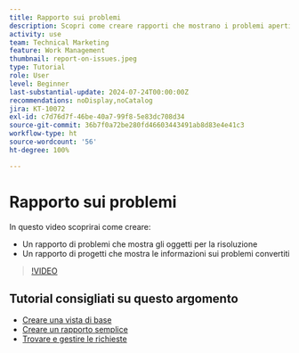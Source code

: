 ```yaml
---
title: Rapporto sui problemi
description: Scopri come creare rapporti che mostrano i problemi aperti e le informazioni sulla conversione.
activity: use
team: Technical Marketing
feature: Work Management
thumbnail: report-on-issues.jpeg
type: Tutorial
role: User
level: Beginner
last-substantial-update: 2024-07-24T00:00:00Z
recommendations: noDisplay,noCatalog
jira: KT-10072
exl-id: c7d76d7f-46be-40a7-99f8-5e83dc708d34
source-git-commit: 36b7f0a72be280fd46603443491ab8d83e4e41c3
workflow-type: ht
source-wordcount: '56'
ht-degree: 100%

---
```


# Rapporto sui problemi

In questo video scoprirai come creare:

* Un rapporto di problemi che mostra gli oggetti per la risoluzione
* Un rapporto di progetti che mostra le informazioni sui problemi convertiti


>[!VIDEO](https://video.tv.adobe.com/v/3432002/?quality=12&learn=on)


## Tutorial consigliati su questo argomento

* [Creare una vista di base](/help/reporting/basic-reporting/create-a-basic-view.md)
* [Creare un rapporto semplice](/help/reporting/basic-reporting/create-a-simple-report.md)
* [Trovare e gestire le richieste](/help/manage-work/issues-requests/find-requests.md)

